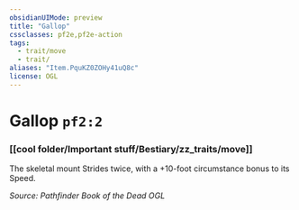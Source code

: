 ```yaml
---
obsidianUIMode: preview
title: "Gallop"
cssclasses: pf2e,pf2e-action
tags:
  - trait/move
  - trait/
aliases: "Item.PquKZ0ZOHy41uQ8c"
license: OGL
---
```

# Gallop `pf2:2`

### [[cool folder/Important stuff/Bestiary/zz_traits/move]]






The skeletal mount Strides twice, with a +10-foot circumstance bonus to its Speed.

*Source: Pathfinder Book of the Dead*
*OGL*